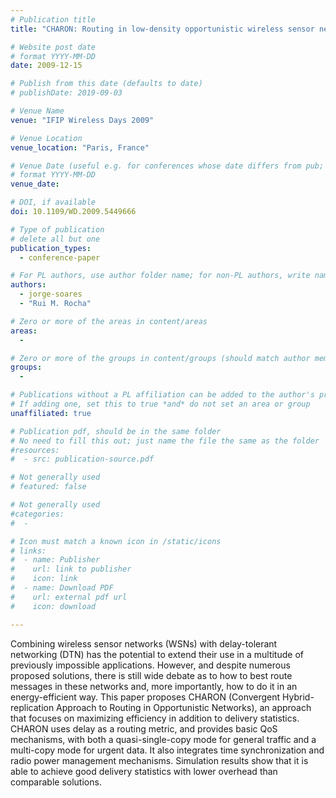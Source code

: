 ```yaml
---
# Publication title
title: "CHARON: Routing in low-density opportunistic wireless sensor networks"

# Website post date
# format YYYY-MM-DD
date: 2009-12-15

# Publish from this date (defaults to date)
# publishDate: 2019-09-03

# Venue Name
venue: "IFIP Wireless Days 2009"

# Venue Location
venue_location: "Paris, France"

# Venue Date (useful e.g. for conferences whose date differs from pub; defaults to date)
# format YYYY-MM-DD
venue_date:

# DOI, if available
doi: 10.1109/WD.2009.5449666

# Type of publication
# delete all but one
publication_types:
  - conference-paper

# For PL authors, use author folder name; for non-PL authors, write name as in paper within ""
authors:
  - jorge-soares
  - "Rui M. Rocha"

# Zero or more of the areas in content/areas
areas:
  -

# Zero or more of the groups in content/groups (should match author membership)
groups:
  -

# Publications without a PL affiliation can be added to the author's profile without showing up elsewhere
# If adding one, set this to true *and* do not set an area or group
unaffiliated: true

# Publication pdf, should be in the same folder
# No need to fill this out; just name the file the same as the folder
#resources:
#  - src: publication-source.pdf

# Not generally used
# featured: false

# Not generally used
#categories:
#  -

# Icon must match a known icon in /static/icons
# links:
#  - name: Publisher
#    url: link to publisher
#    icon: link
#  - name: Download PDF
#    url: external pdf url
#    icon: download

---
```


Combining wireless sensor networks (WSNs) with delay-tolerant networking (DTN) has the potential to extend their use in a multitude of previously impossible applications. However, and despite numerous proposed solutions, there is still wide debate as to how to best route messages in these networks and, more importantly, how to do it in an energy-efficient way. This paper proposes CHARON (Convergent Hybrid-replication Approach to Routing in Opportunistic Networks), an approach that focuses on maximizing efficiency in addition to delivery statistics. CHARON uses delay as a routing metric, and provides basic QoS mechanisms, with both a quasi-single-copy mode for general traffic and a multi-copy mode for urgent data. It also integrates time synchronization and radio power management mechanisms. Simulation results show that it is able to achieve good delivery statistics with lower overhead than comparable solutions.
